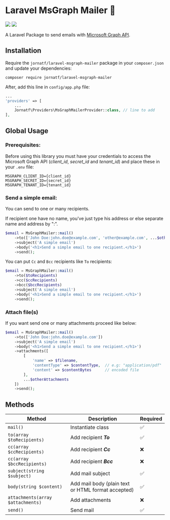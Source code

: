# Laravel MsGraph Mailer 📨

![](https://img.shields.io/github/v/release/jornatf/laravel-msgraph-mailer?style=flat-square) ![](https://img.shields.io/github/license/jornatf/laravel-msgraph-mailer?style=flat-square)

A Laravel Package to send emails with [Microsoft Graph API](https://learn.microsoft.com/en-us/graph/use-the-api).

## Installation

Require the `jornatf/laravel-msgraph-mailer` package in your `composer.json` and update your dependencies:

```
composer require jornatf/laravel-msgraph-mailer
```

After, add this line in `config/app.php` file:

```php
...
'providers' => [
    ...
    Jornatf\Providers\MsGraphMailerProvider::class, // line to add
],
```

## Global Usage

### Prerequisites:

Before using this library you must have your credentials to access the Microsoft Graph API (_client_id_, _secret_id_ and _tenant_id_) and place these in your `.env` file:

```
MSGRAPH_CLIENT_ID={client_id}
MSGRAPH_SECRET_ID={secret_id}
MSGRAPH_TENANT_ID={tenant_id}
```

### Send a simple email:

You can send to one or many recipients.

If recipient one have no name, you've just type his address or else separate name and address by ":".

```php
$email = MsGraphMailer::mail()
    ->to(['John Doe:john.doe@example.com', 'other@example.com', ...$otherRecipients])
    ->subject('A simple email')
    ->body('<h1>Send a simple email to one recipient.</h1>')
    ->send();
```

You can put `Cc` and `Bcc` recipients like `To` recipients:

```php
$email = MsGraphMailer::mail()
    ->to($toRecipients)
    ->cc($ccRecipients)
    ->bcc($bccRecipients)
    ->subject('A simple email')
    ->body('<h1>Send a simple email to one recipient.</h1>')
    ->send();
```

### Attach file(s)

If you want send one or many attachments proceed like below:

```php
$email = MsGraphMailer::mail()
    ->to(['John Doe:john.doe@example.com'])
    ->subject('A simple email')
    ->body('<h1>Send a simple email to one recipient.</h1>')
    ->attachments([
        [
            'name' => $filename,
            'contentType' => $contentType,  // e.g: "application/pdf"
            'content' => $contentBytes      // encoded file
        ],
        ...$otherAttachments
    ])
    ->send();
```

## Methods

| Method                            | Description                                        | Required |
| --------------------------------- | -------------------------------------------------- | -------- |
| `mail()`                          | Instantiate class                                  | ✅       |
| `to(array $toRecipients)`         | Add recipient **_To_**                             | ✅       |
| `cc(array $ccRecipients)`         | Add recipient **_Cc_**                             | ❌       |
| `cc(array $bccRecipients)`        | Add recipient **_Bcc_**                            | ❌       |
| `subject(string $subject)`        | Add mail subject                                   | ✅       |
| `body(string $content)`           | Add mail body (plain text or HTML format accepted) | ✅       |
| `attachments(array $attachments)` | Add attachments                                    | ❌       |
| `send()`                          | Send mail                                          | ✅       |
